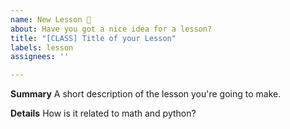 ```yaml
---
name: New Lesson 🔡
about: Have you got a nice idea for a lesson?
title: "[CLASS] Title of your Lesson"
labels: lesson
assignees: ''

---
```


**Summary**
A short description of the lesson you're going to make.

**Details**
How is it related to math and python?
